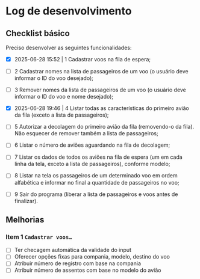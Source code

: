 # Log de desenvolvimento

## Checklist básico

Preciso desenvolver as seguintes funcionalidades:

- [x] 2025-06-28 15:52 | 1 Cadastrar voos na fila de espera;

- [ ] 2 Cadastrar nomes na lista de passageiros de um voo (o usuário deve informar 
o  ID do voo desejado);

- [ ] 3 Remover nomes da lista de passageiros de um voo (o usuário deve informar o 
ID do voo e nome desejado);

- [x] 2025-06-28 19:46 | 4 Listar todas as características do primeiro avião da fila (exceto a lista 
de passageiros);

- [ ] 5 Autorizar a decolagem do primeiro avião da fila (removendo-o da fila). Não 
esquecer de remover também a lista de passageiros;

- [ ] 6 Listar o número de aviões aguardando na fila de decolagem;

- [ ] 7 Listar os dados de todos os aviões na fila de espera (um em cada linha da 
tela, exceto a lista de passageiros), conforme modelo;

- [ ] 8 Listar na tela os passageiros de um determinado voo em ordem alfabética e 
informar no final a quantidade de passageiros no voo;

- [ ] 9 Sair do programa (liberar a lista de passageiros e voos antes de finalizar).


## Melhorias

### Item 1 `Cadastrar voos…`

- [ ] Ter checagem automática da validade do input
- [ ] Oferecer opções fixas para compania, modelo, destino do voo
- [ ] Atribuir número de registro com base na compania
- [ ] Atribuir número de assentos com base no modelo do avião